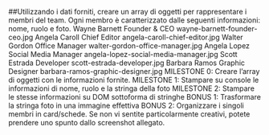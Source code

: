 ##Utilizzando i dati forniti, creare un array di oggetti per rappresentare i membri del team.
Ogni membro è caratterizzato dalle seguenti informazioni: nome, ruolo e foto.
Wayne Barnett Founder & CEO wayne-barnett-founder-ceo.jpg
Angela Caroll Chief Editor angela-caroll-chief-editor.jpg
Walter Gordon Office Manager walter-gordon-office-manager.jpg
Angela Lopez Social Media Manager angela-lopez-social-media-manager.jpg
Scott Estrada Developer scott-estrada-developer.jpg
Barbara Ramos Graphic Designer barbara-ramos-graphic-designer.jpg
MILESTONE 0:
Creare l’array di oggetti con le informazioni fornite.
MILESTONE 1:
Stampare su console le informazioni di nome, ruolo e la stringa della foto
MILESTONE 2:
Stampare le stesse informazioni su DOM sottoforma di stringhe
BONUS 1:
Trasformare la stringa foto in una immagine effettiva
BONUS 2:
Organizzare i singoli membri in card/schede. Se non vi sentite particolarmente creativi, potete prendere uno spunto dallo screenshot allegato.

